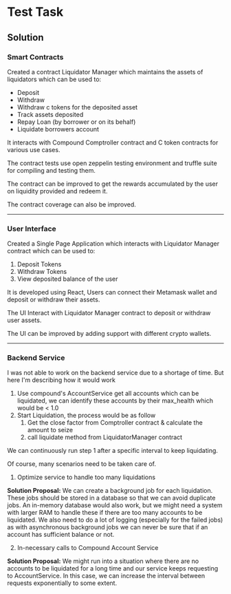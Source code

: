 # Test Task


## Solution

### Smart Contracts

Created a contract Liquidator Manager which maintains the assets of liquidators which can be used to:

- Deposit
- Withdraw
- Withdraw c tokens for the deposited asset
- Track assets deposited
- Repay Loan (by borrower or on its behalf)
- Liquidate borrowers account

It interacts with Compound Comptroller contract and C token contracts for various use cases.

The contract tests use open zeppelin testing environment and truffle suite for compiling and testing them.

The contract can be improved to get the rewards accumulated by the user on liquidity provided and redeem it.

The contract coverage can also be improved.

---
### User Interface

Created a Single Page Application which interacts with Liquidator Manager contract which can be used to:
1. Deposit Tokens
2. Withdraw Tokens
3. View deposited balance of the user

It is developed using React, Users can connect their Metamask wallet and deposit or withdraw their assets.

The UI Interact with Liquidator Manager contract to deposit or withdraw user assets.

The UI can be improved by  adding support with different crypto wallets.

---
### Backend Service

I was not able to work on the backend service due to a shortage of time. But here I'm describing how it would work

1. Use compound's AccountService get all accounts which can be liquidated, we can identify these accounts by their max_health which would be < 1.0
2. Start Liquidation, the process would be as follow
    1. Get the close factor from Comptroller contract & calculate the amount to seize
    2. call liquidate method from LiquidatorManager contract

We can continuously run step 1 after a specific interval to keep liquidating.

Of course, many scenarios need to be taken care of.
1. Optimize service to handle too many liquidations

**Solution Proposal:** We can create a background job for each liquidation. These jobs should be stored in a database so that we can avoid duplicate jobs. An in-memory database would also work, but we might need a system with larger RAM to handle these if there are too many accounts to be liquidated. We also need to do a lot of logging (especially for the failed jobs) as with asynchronous background jobs we can never be sure that if an account has sufficient balance or not.

2. In-necessary calls to Compound Account Service

**Solution Proposal:** We might run into a situation where there are no accounts to be liquidated for a long time and our service keeps requesting to AccountService. In this case, we can increase the interval between requests exponentially to some extent.
